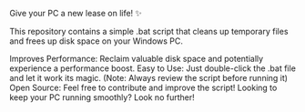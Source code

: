 Give your PC a new lease on life! ✨

This repository contains a simple .bat script that cleans up temporary files and frees up disk space on your Windows PC.

Improves Performance: Reclaim valuable disk space and potentially experience a performance boost.
Easy to Use: Just double-click the .bat file and let it work its magic. (Note: Always review the script before running it)
Open Source: Feel free to contribute and improve the script!
Looking to keep your PC running smoothly? Look no further!

